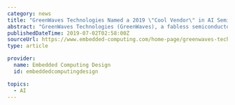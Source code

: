 ```yaml
---
category: news
title: "GreenWaves Technologies Named a 2019 \"Cool Vendor\" in AI Semiconductors by Gartner"
abstract: "GreenWaves Technologies (GreenWaves), a fabless semiconductor start-up designing disruptive ultra-low-power AI embedded processors for battery-operated edge devices, announced today that it has been named a Gartner \"Cool Vendor\" based on the April 29, 2019 ..."
publishedDateTime: 2019-07-02T02:58:00Z
sourceUrl: https://www.embedded-computing.com/home-page/greenwaves-technologies-named-a-2019-cool-vendor-in-ai-semiconductors-by-gartner
type: article

provider:
  name: Embedded Computing Design
  id: embeddedcomputingdesign

topics:
  - AI
---
```

